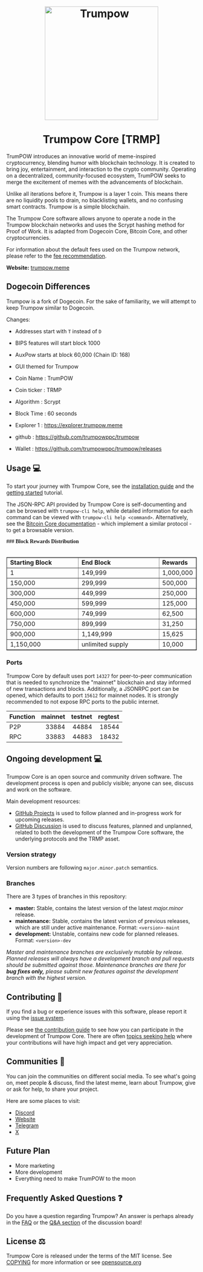 <h1 align="center">
<img src="https://i.imgur.com/N6oux3G.png" alt="Trumpow" width="300"/>
<br/><br/>
Trumpow Core [TRMP]
</h1>


TrumPOW introduces an innovative world of meme-inspired cryptocurrency, blending humor with blockchain technology. It is created to bring joy, entertainment, and interaction to the crypto community. Operating on a decentralized, community-focused ecosystem, TrumPOW seeks to merge the excitement of memes with the advancements of blockchain.

Unlike all iterations before it, Trumpow is a layer 1 coin. This means there are no liquidity pools to drain, no blacklisting wallets, and no confusing smart contracts. Trumpow is a simple blockchain.

The Trumpow Core software allows anyone to operate a node in the Trumpow blockchain networks and uses the Scrypt hashing method for Proof of Work. It is adapted from Dogecoin Core, Bitcoin Core, and other cryptocurrencies.

For information about the default fees used on the Trumpow network, please
refer to the [fee recommendation](doc/fee-recommendation.md).

**Website:** [trumpow.meme](https://trumpow.meme/)

## Dogecoin Differences

Trumpow is a fork of Dogecoin. For the sake of familiarity, we will attempt to keep Trumpow similar to Dogecoin.

Changes:

* Addresses start with `T` instead of `D`
* BIPS features will start block 1000
* AuxPow starts at block 60,000 (Chain ID: 168)
* GUI themed for Trumpow

* Coin Name    : TrumPOW
* Coin ticker  : TRMP
* Algorithm    : Scrypt
* Block Time   : 60 seconds
* Explorer 1   : https://explorer.trumpow.meme
* github       : https://github.com/trumpowppc/trumpow
* Wallet       : https://github.com/trumpowppc/trumpow/releases


## Usage 💻

To start your journey with Trumpow Core, see the [installation guide](INSTALL.md) and the [getting started](doc/getting-started.md) tutorial.

The JSON-RPC API provided by Trumpow Core is self-documenting and can be browsed with `trumpow-cli help`, while detailed information for each command can be viewed with `trumpow-cli help <command>`. Alternatively, see the [Bitcoin Core documentation](https://developer.bitcoin.org/reference/rpc/) - which implement a similar protocol - to get a browsable version.



<font face="Verdana"><b>### Block Rewards Distribution</b></font><br>
&nbsp;</p>
<table border="1" width="46%">
	<tr>
		<td width="230"><b>Starting Block</b></td>
		<td width="270"><b>End Block</b></td>
		<td><b>Rewards</b></td>
	</tr>
	<tr>
		<td width="230">1</td>
		<td width="270">149,999</td>
		<td>1,000,000</td>
	</tr>
	<tr>
		<td width="230">150,000</td>
		<td width="270">299,999</td>
		<td>500,000</td>
	</tr>
	<tr>
		<td width="230">300,000</td>
		<td width="270">449,999</td>
		<td>250,000</td>
	</tr>
	<tr>
		<td width="230">450,000</td>
		<td width="270">599,999</td>
		<td>125,000</td>
	</tr>
	<tr>
		<td width="230">600,000</td>
		<td width="270">749,999</td>
		<td>62,500</td>
	</tr>
	<tr>
		<td width="230">750,000</td>
		<td width="270">899,999</td>
		<td>31,250</td>
	</tr>
	<tr>
		<td width="230">900,000</td>
		<td width="270">1,149,999</td>
		<td>15,625</td>
	</tr>
	<tr>
		<td width="230">1,150,000</td>
		<td width="270">unlimited supply</td>
		<td>10,000</td>
	</tr>
</table>


### Ports

Trumpow Core by default uses port `14327` for peer-to-peer communication that
is needed to synchronize the "mainnet" blockchain and stay informed of new
transactions and blocks. Additionally, a JSONRPC port can be opened, which
defaults to port `15612` for mainnet nodes. It is strongly recommended to not
expose RPC ports to the public internet.

| Function | mainnet | testnet | regtest |
| :------- | ------: | ------: | ------: |
| P2P      |   33884 |   44884 |   18544 |
| RPC      |   33883 |   44883 |   18432 |

## Ongoing development 💻

Trumpow Core is an open source and community driven software. The development
process is open and publicly visible; anyone can see, discuss and work on the
software.

Main development resources:

* [GitHub Projects](https://github.com/trumpowppc/trumpow/projects) is used to
  follow planned and in-progress work for upcoming releases.
* [GitHub Discussion](https://github.com/trumpowppc/trumpow/discussions) is used
  to discuss features, planned and unplanned, related to both the development of
  the Trumpow Core software, the underlying protocols and the TRMP asset.


### Version strategy
Version numbers are following ```major.minor.patch``` semantics.

### Branches
There are 3 types of branches in this repository:

- **master:** Stable, contains the latest version of the latest *major.minor* release.
- **maintenance:** Stable, contains the latest version of previous releases, which are still under active maintenance. Format: ```<version>-maint```
- **development:** Unstable, contains new code for planned releases. Format: ```<version>-dev```

*Master and maintenance branches are exclusively mutable by release. Planned*
*releases will always have a development branch and pull requests should be*
*submitted against those. Maintenance branches are there for **bug fixes only,***
*please submit new features against the development branch with the highest version.*

## Contributing 🤝

If you find a bug or experience issues with this software, please report it
using the [issue system](https://github.com/trumpowppc/trumpow/issues/new?assignees=&labels=bug&template=bug_report.md&title=%5Bbug%5D+).

Please see [the contribution guide](CONTRIBUTING.md) to see how you can
participate in the development of Trumpow Core. There are often
[topics seeking help](https://github.com/trumpowppc/trumpow/labels/help%20wanted)
where your contributions will have high impact and get very appreciation.

## Communities 🐸

You can join the communities on different social media.
To see what's going on, meet people & discuss, find the latest meme, learn
about Trumpow, give or ask for help, to share your project.

Here are some places to visit:


* [Discord](https://discord.gg/rqtkgwsk6j)
* [Website](https://trumpow.meme/)
* [Telegram](https://t.me/trumpow)
* [X](https://x.com/trumpowpow)

## Future Plan

- More marketing
- More development
- Everything need to make TrumPOW to the moon


## Frequently Asked Questions ❓

Do you have a question regarding Trumpow? An answer is perhaps already in the [FAQ](doc/FAQ.md) or the [Q&A section](https://github.com/trumpowppc/trumpow/discussions/categories/q-a) of the discussion board!

## License ⚖️
Trumpow Core is released under the terms of the MIT license. See
[COPYING](COPYING) for more information or see
[opensource.org](https://opensource.org/licenses/MIT)

